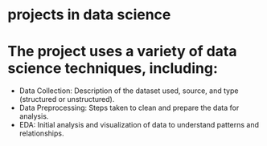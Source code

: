 # projects in data science 
# The project uses a variety of data science techniques, including:
- Data Collection: Description of the dataset used, source, and type (structured or unstructured).
- Data Preprocessing: Steps taken to clean and prepare the data for analysis.
- EDA: Initial analysis and visualization of data to understand patterns and relationships.
